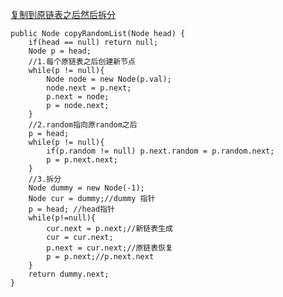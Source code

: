 [复制到原链表之后然后拆分](https://leetcode-cn.com/problems/copy-list-with-random-pointer/solution/liang-chong-shi-xian-tu-jie-138-fu-zhi-dai-sui-ji-/)
```
public Node copyRandomList(Node head) {
    if(head == null) return null;
    Node p = head;
    //1.每个原链表之后创建新节点
    while(p != null){
        Node node = new Node(p.val);
        node.next = p.next;
        p.next = node;
        p = node.next;
    }
    //2.random指向原random之后
    p = head;
    while(p != null){
        if(p.random != null) p.next.random = p.random.next;
        p = p.next.next;
    }
    //3.拆分
    Node dummy = new Node(-1);
    Node cur = dummy;//dummy 指针
    p = head; //head指针
    while(p!=null){
        cur.next = p.next;//新链表生成
        cur = cur.next;
        p.next = cur.next;//原链表恢复
        p = p.next;//p.next.next
    }
    return dummy.next;
}
```

